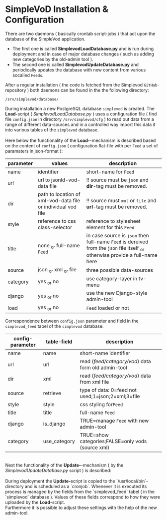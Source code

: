 SimpleVoD Installation & Configuration 
============================
There are two daemons ( basically crontab script-jobs ) that act upon the database of the SimpleVod application.<br>
- The first one is called <b>SimplevodLoadDatabase.py</b> and is run during deployment and in case of major database changes ( such as adding new categories by the old-admin tool ).
- The second one is called <b>SimplevodUpdateDatabase.py</b> and periodically updates the database with new content from various socalled `Feeds`.<br>

After a regular installation ( the code is fetched from the Simplevod `GitHub`-repository ) both daemons can be found 
in the the following directory:
```
/srv/simplevod/database/
```
During installation a new PostgreSQL database `simplevod` is created. The <b>Load-</b>script ( <i>SimplevodLoadDatabase.py</i> ) uses a configuration file ( find file `config.json` in directory `/srv/simplevod/cfg` ) to read out data from a range of different data-sources and in a controlled way import this data it into various tables of the `simplevod` database.<br><br> 
Here below the functionality of the <b>Load-</b>-mechanism is described based on the content of `config.json` ( configuration flat-file with per `Feed` a set of paramaters  in json-format ):

| parameter            | values                                | description                                        |
| -------------------- | ------------------------------------- | -------------------------------------------------- |
| name                 | identifier                            | short-name for `Feed`                              |
| url                  | url to jsonld-vod-data file           | !! source must be `json` and <b>dir</b>-tag must be removed.                                                   |
| dir                  | path to location of xml-vod-data file or individual vod file | !! source must `xml` or `file` and <b>url</b>-tag must be removed.                                                   |
| style                | reference to css class-selector       | reference to stylesheet element for this `Feed`    |
| title                | none <sub>or</sub> full-name `Feed`               | in case source is `json` then full-name `Feed` is dereived from the `json` file itself <sub>or</sub> otherwise provide a full-name here |
| source               | json <sub>or</sub> xml <sub>or</sub> file                 |  three possible data-sources                       |
| category             | yes <sub>or</sub> no                            |  use category-layer in tv-menu                     |
| django               | yes <sub>or</sub> no                            |  use the new Django-style admin-tool               |
| load                 | yes <sub>or</sub> no                            |  `Feed` loaded or not                              |

Correspondence between `config.json` parameter and field in the `simplevod_feed` tabel of the `simplevod` database:

| config-parameter     | table-field                           | description                                        |
| -------------------- | ------------------------------------- | -------------------------------------------------- |
| name                 | name                                  | short-name identifier                              |
| url                  | url                                   | read (<i>feed/category/vod</i>) data form old admin-tool  |
| dir                  | xml                                   | read (<i>feed/category/vod</i>) data from xml file        |
| source               | retrieve                              | type of data: 0=feed not used;1=json;2=xml;3=file  |
| style                | style                                 | css styling for`Feed`                              |
| title                | title                                 | full-name `Feed`                                   |
| django               | is_django                             | TRUE=manage `Feed` with new admin-tool             |
| category             | use_category                          | TRUE=show categories;FALSE=only vods (source xml)  |
<br>
Next the functionality of the <b>Update-</b>-mechanism  ( by the <i>SimplevodUpdateDatabase.py</i> script ) is described:<br><br>
During deployment the <b>Update-</b>script is copied to the `/usr/local/bin`-directory and is scheduled as a `cronjob`.
Whenever it is executed its process is managed by the fields from the `simplevod_feed` tabel ( in the `simplevod` database ). Values of these fields correspond to how they were uploaded by the <b>Load-</b>script.<br>
Furthermore it is possible to adjust these settings with the help of the new admin-tool.

